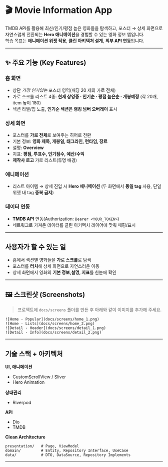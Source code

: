 # 🎬 Movie Information App

TMDB API를 활용해 최신/인기/평점 높은 영화들을 탐색하고, 포스터 → 상세 화면으로 자연스럽게 전환되는 **Hero 애니메이션**을 경험할 수 있는 영화 정보 앱입니다.  
학습 목표는 **애니메이션 위젯 적용**, **클린 아키텍처 설계**, **외부 API 연동**입니다.

---

## ✨ 주요 기능 (Key Features)

### 홈 화면
- 상단 *가장 인기있는* 포스터 영역(패딩 20 제외 가로 전체)
- 가로 스크롤 리스트 4종: **현재 상영중 · 인기순 · 평점 높은순 · 개봉예정** (각 20개, item 높이 180)
- 섹션 라벨/칩 노출, **인기순 섹션은 랭킹 넘버 오버레이** 표시

### 상세 화면
- 포스터를 **가로 전체**로 보여주는 히어로 전환
- 기본 정보: **영화 제목, 개봉일, 태그라인, 런타임, 장르**
- 설명: **Overview**
- 지표: **평점, 투표수, 인기점수, 예산/수익**
- **제작사 로고** 가로 리스트(투명 배경)

### 애니메이션
- 리스트 아이템 → 상세 진입 시 **Hero 애니메이션** (두 화면에서 **동일 tag** 사용, 단일 위젯 내 tag **중복 금지**)

### 데이터 연동
- **TMDB API** 연동(Authorization: `Bearer <YOUR_TOKEN>`)
- 네트워크로 가져온 데이터를 클린 아키텍처 레이어에 맞춰 매핑/표시

---

## 사용자가 할 수 있는 일
- 홈에서 섹션별 영화들을 **가로 스크롤**로 탐색
- 포스터를 **터치**해 상세 화면으로 자연스러운 이동
- 상세 화면에서 영화의 **기본 정보,설명, 지표**를 한눈에 확인

---

## 🖼️ 스크린샷 (Screenshots)
> 프로젝트에 `docs/screens` 폴더를 만든 후 아래와 같이 이미지를 추가해 주세요.

```
![Home - Popular](docs/screens/home_1.png)
![Home - Lists](docs/screens/home_2.png)
![Detail - Header](docs/screens/detail_1.png)
![Detail - Info](docs/screens/detail_2.png)
```

---

## 기술 스택 + 아키텍처

**UI, 애니메이션**
- CustomScrollView / Sliver
- Hero Animation

**상태관리**
- Riverpod

**API**
- Dio
- TMDB

**Clean Architecture**
```
presentation/   # Page, ViewModel
domain/         # Entity, Repository Interface, UseCase
data/           # DTO, DataSource, Repository Implements
```

---
